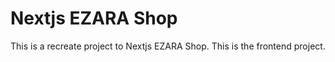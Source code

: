 # Nextjs EZARA Shop

This is a recreate project to Nextjs EZARA Shop. This is the frontend project.
